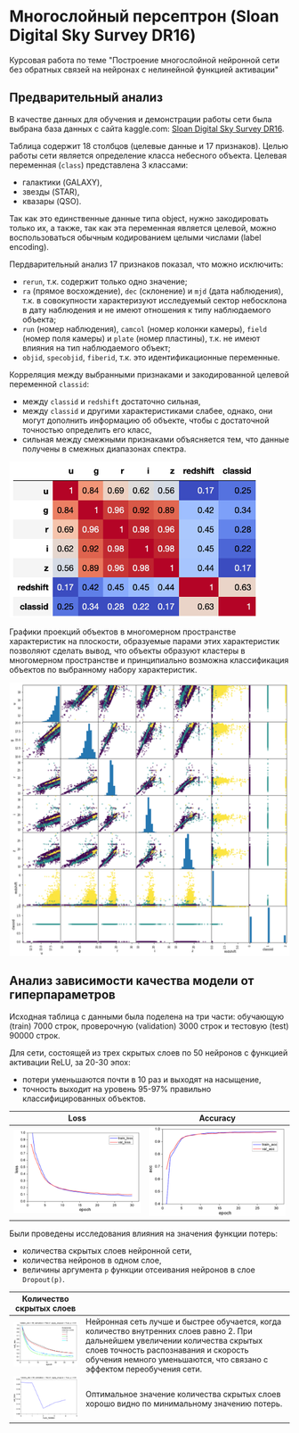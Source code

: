 # Многослойный персептрон (Sloan Digital Sky Survey DR16)
Курсовая работа по теме "Построение многослойной нейронной сети без обратных связей на нейронах с нелинейной функцией активации"

## Предварительный анализ
В качестве данных для обучения и демонстрации работы сети была выбрана база
данных с сайта kaggle.com: [Sloan Digital Sky Survey DR16](https://github.com/ArinaOwl/multilayer_perceptron/blob/main/data/Skyserver_12_30_2019%204_49_58%20PM.csv).

Таблица содержит 18 столбцов (целевые данные и 17 признаков). Целью работы сети является определение класса небесного объекта. Целевая переменная (`class`) представлена 3 классами: 
- галактики (GALAXY), 
- звезды (STAR), 
- квазары (QSO). 

Так как это единственные данные типа object, нужно закодировать только их, а также, так как эта переменная является целевой, можно воспользоваться обычным кодированием целыми числами (label encoding).

Пердварительный анализ 17 признаков показал, что можно исключить:
- `rerun`, т.к. содержит только одно значение;
- `ra` (прямое восхождение), `dec` (склонение) и `mjd` (дата наблюдения), т.к. в совокупности характеризуют исследуемый сектор небосклона в дату наблюдения и не имеют отношения к типу наблюдаемого объекта;
- `run` (номер наблюдения), `camcol` (номер колонки камеры), `field` (номер поля камеры) и `plate` (номер пластины), т.к. не имеют влияния на тип наблюдаемого объект;
- `objid`, `specobjid`, `fiberid`, т.к. это идентификационные переменные.

Корреляция между выбранными признаками и закодированной целевой переменной `classid`:
- между `classid` и `redshift` достаточно сильная,
- между `classid` и другими характеристиками слабее, однако, они могут дополнить информацию об объекте, чтобы с достаточной точностью определить его класс,
- сильная между смежными признаками объясняется тем, что данные получены в смежных диапазонах спектра.

![corr](https://github.com/ArinaOwl/multilayer_perceptron/blob/main/images/corr.png)

Графики проекций объектов в многомерном пространстве характеристик на плоскости, образуемые парами этих характеристик позволяют сделать вывод, что объекты образуют кластеры в многомерном пространстве и принципиально возможна классификация объектов по выбранному набору характеристик.

![scatter_matrix](https://github.com/ArinaOwl/multilayer_perceptron/blob/main/images/scatter_matrix.png)

## Анализ зависимости качества модели от гиперпараметров

Исходная таблица с данными была поделена на три части: обучающую (train) 7000 строк, проверочную (validation) 3000 строк и тестовую (test) 90000 строк.

Для сети, состоящей из трех скрытых слоев по 50 нейронов с функцией активации ReLU, за 20-30 эпох:
- потери уменьшаются почти в 10 раз и выходят на насыщение, 
- точность выходит на уровень 95-97% правильно классифицированных объектов.

| Loss | Accuracy |
| --- | --- |
| ![loss](https://github.com/ArinaOwl/multilayer_perceptron/blob/main/images/loss.png) | ![acc](https://github.com/ArinaOwl/multilayer_perceptron/blob/main/images/acc.png) |

Были проведены исследования влияния на значения функции потерь: 
- количества скрытых слоев нейронной сети, 
- количества нейронов в одном слое, 
- величины аргумента `p` функции отсеивания нейронов в слое `Dropout(p)`.

| Количество скрытых слоев ||
|---|---|
| <img src="https://github.com/ArinaOwl/multilayer_perceptron/blob/main/images/num_hid.png" width="300" /> | Нейронная сеть лучше и быстрее обучается, когда количество внутренних слоев равно 2. При дальнейшем увеличении количества скрытых слоев точность распознавания и скорость обучения немного уменьшаются, что связано с эффектом переобучения сети. |
| <img src="https://github.com/ArinaOwl/multilayer_perceptron/blob/main/images/num_hid_min_loss.png" width="300" /> | Оптимальное значение количества скрытых слоев  хорошо видно  по минимальному значению потерь. |
